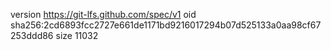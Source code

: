 version https://git-lfs.github.com/spec/v1
oid sha256:2cd6893fcc2727e661de1171bd9216017294b07d525133a0aa98cf67253ddd86
size 11032
